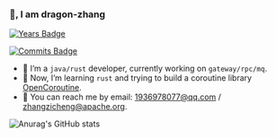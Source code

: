 ### 👋, I am dragon-zhang

[![Years Badge](https://badges.pufler.dev/years/dragon-zhang)](https://badges.pufler.dev)

[![Commits Badge](https://badges.pufler.dev/commits/monthly/dragon-zhang)](https://badges.pufler.dev)

- 🔭 I’m a `java/rust` developer, currently working on `gateway/rpc/mq`.
- 🌱 Now, I’m learning `rust` and trying to build a coroutine library [OpenCoroutine](https://github.com/dragon-zhang/OpenCoroutine).
- 💬 You can reach me by email: 1936978077@qq.com / zhangzicheng@apache.org.

![Anurag's GitHub stats](https://github-readme-stats.vercel.app/api?username=JooKS-me&show_icons=true&theme=buefy&hide=stars&count_private=true)
